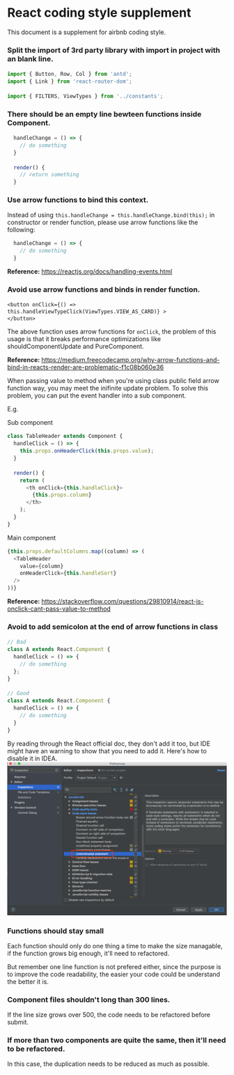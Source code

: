 # React coding style supplement

This document is a supplement for airbnb coding style.

### Split the import of 3rd party library with import in project with an blank line.

```javascript
import { Button, Row, Col } from 'antd';
import { Link } from 'react-router-dom';

import { FILTERS, ViewTypes } from '../constants';
```

### There should be an empty line bewteen functions inside Component.

```javascript
  handleChange = () => {
    // do something
  }

  render() {
    // return something
  }
```

### Use arrow functions to bind this context.

Instead of using `this.handleChange = this.handleChange.bind(this);` in constructor or render function, please use arrow functions like the following:

```javascript
  handleChange = () => {
    // do something
  }
```

**Reference:**
https://reactjs.org/docs/handling-events.html 

### Avoid use arrow functions and binds in render function.

```
<button onClick={() => this.handleViewTypeClick(ViewTypes.VIEW_AS_CARD)} >
</button>
```

The above function uses arrow functions for `onClick`, the problem of this usage is that it breaks performance optimizations like shouldComponentUpdate and PureComponent.

**Reference:**
https://medium.freecodecamp.org/why-arrow-functions-and-bind-in-reacts-render-are-problematic-f1c08b060e36

When passing value to method when you're using class public field arrow function way, you may meet the  inifinite update problem. To solve this problem, you can put the event handler into a sub component.

E.g.

Sub component

```javascript
class TableHeader extends Component {
  handleClick = () => {
    this.props.onHeaderClick(this.props.value);
  }

  render() {
    return (
      <th onClick={this.handleClick}>
        {this.props.column}
      </th>
    );
  }
}

```

Main component
```javascript
{this.props.defaultColumns.map((column) => (
  <TableHeader
    value={column}
    onHeaderClick={this.handleSort}
  />
))}
```

**Reference:**
https://stackoverflow.com/questions/29810914/react-js-onclick-cant-pass-value-to-method

### Avoid to add semicolon at the end of arrow functions in class

```javascript
// Bad
class A extends React.Component {
  handleClick = () => {
    // do something
  };
}

// Good
class A extends React.Component {
  handleClick = () => {
    // do something
  }
}

```

By reading through the React official doc, they don't add it too, but IDE might have an warning to show that you need to add it. Here's how to disable it in IDEA.
![Image](images/avoid-add-semicolon.png?raw=true)

### Functions should stay small

Each function should only do one thing a time to make the size managable, if the function grows big enough, it'll need to refactored. 

But remember one line function is not prefered either, since the purpose is to improve the code readability, the easier your code could be understand the better it is.

### Component files shouldn't long than 300 lines.

If the line size grows over 500, the code needs to be refactored before submit.

### If more than two components are quite the same, then it'll need to be refactored.

In this case, the duplication needs to be reduced as much as possible.

